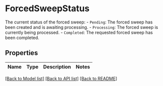 # ForcedSweepStatus

The current status of the forced sweep: - `Pending`: The forced sweep has been created and is awaiting processing. - `Processing`: The forced sweep is currently being processed. - `Completed`: The requested forced sweep has been completed. 

## Properties

Name | Type | Description | Notes
------------ | ------------- | ------------- | -------------

[[Back to Model list]](../README.md#documentation-for-models) [[Back to API list]](../README.md#documentation-for-api-endpoints) [[Back to README]](../README.md)


